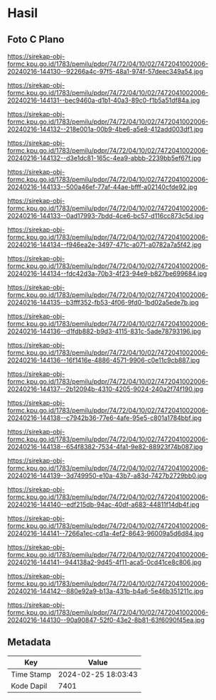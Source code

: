 # Hasil

## Foto C Plano

https://sirekap-obj-formc.kpu.go.id/1783/pemilu/pdpr/74/72/04/10/02/7472041002006-20240216-144130--92266a4c-97f5-48a1-974f-57deec349a54.jpg

https://sirekap-obj-formc.kpu.go.id/1783/pemilu/pdpr/74/72/04/10/02/7472041002006-20240216-144131--bec9460a-d1b1-40a3-89c0-f1b5a51df84a.jpg

https://sirekap-obj-formc.kpu.go.id/1783/pemilu/pdpr/74/72/04/10/02/7472041002006-20240216-144132--218e001a-00b9-4be6-a5e8-412add003df1.jpg

https://sirekap-obj-formc.kpu.go.id/1783/pemilu/pdpr/74/72/04/10/02/7472041002006-20240216-144132--d3e1dc81-165c-4ea9-abbb-2239bb5ef67f.jpg

https://sirekap-obj-formc.kpu.go.id/1783/pemilu/pdpr/74/72/04/10/02/7472041002006-20240216-144133--500a46ef-77af-44ae-bfff-a02140cfde92.jpg

https://sirekap-obj-formc.kpu.go.id/1783/pemilu/pdpr/74/72/04/10/02/7472041002006-20240216-144133--0ad17993-7bdd-4ce6-bc57-d116cc873c5d.jpg

https://sirekap-obj-formc.kpu.go.id/1783/pemilu/pdpr/74/72/04/10/02/7472041002006-20240216-144134--f946ea2e-3497-471c-a071-a0782a7a5f42.jpg

https://sirekap-obj-formc.kpu.go.id/1783/pemilu/pdpr/74/72/04/10/02/7472041002006-20240216-144134--fdc42d3a-70b3-4f23-94e9-b827be699684.jpg

https://sirekap-obj-formc.kpu.go.id/1783/pemilu/pdpr/74/72/04/10/02/7472041002006-20240216-144135--b3fff352-fb53-4f06-9fd0-1bd02a5ede7b.jpg

https://sirekap-obj-formc.kpu.go.id/1783/pemilu/pdpr/74/72/04/10/02/7472041002006-20240216-144136--d1fdb882-b9d3-4115-831c-5ade78793196.jpg

https://sirekap-obj-formc.kpu.go.id/1783/pemilu/pdpr/74/72/04/10/02/7472041002006-20240216-144136--16f1416e-4886-4571-9906-c0e11c9cb887.jpg

https://sirekap-obj-formc.kpu.go.id/1783/pemilu/pdpr/74/72/04/10/02/7472041002006-20240216-144137--2b12094b-4310-4205-9024-240a2f74f190.jpg

https://sirekap-obj-formc.kpu.go.id/1783/pemilu/pdpr/74/72/04/10/02/7472041002006-20240216-144138--c7942b36-77e6-4afe-95e5-c801a1784bbf.jpg

https://sirekap-obj-formc.kpu.go.id/1783/pemilu/pdpr/74/72/04/10/02/7472041002006-20240216-144138--654f8382-7534-4fa1-9e82-88923f74b087.jpg

https://sirekap-obj-formc.kpu.go.id/1783/pemilu/pdpr/74/72/04/10/02/7472041002006-20240216-144139--3d749950-e10a-43b7-a83d-7427b2729bb0.jpg

https://sirekap-obj-formc.kpu.go.id/1783/pemilu/pdpr/74/72/04/10/02/7472041002006-20240216-144140--edf215db-94ac-40df-a683-44811f14db4f.jpg

https://sirekap-obj-formc.kpu.go.id/1783/pemilu/pdpr/74/72/04/10/02/7472041002006-20240216-144141--7266a1ec-cd1a-4ef2-8643-96009a5d6d84.jpg

https://sirekap-obj-formc.kpu.go.id/1783/pemilu/pdpr/74/72/04/10/02/7472041002006-20240216-144141--944138a2-9d45-4f11-aca5-0cd41ce8c806.jpg

https://sirekap-obj-formc.kpu.go.id/1783/pemilu/pdpr/74/72/04/10/02/7472041002006-20240216-144142--880e92a9-b13a-431b-b4a6-5e46b351211c.jpg

https://sirekap-obj-formc.kpu.go.id/1783/pemilu/pdpr/74/72/04/10/02/7472041002006-20240216-144130--90a90847-52f0-43e2-8b81-63f6090f45ea.jpg


## Metadata

| Key        | Value               |
| ---------- | ------------------- |
| Time Stamp | 2024-02-25 18:03:43 |
| Kode Dapil | 7401                |



